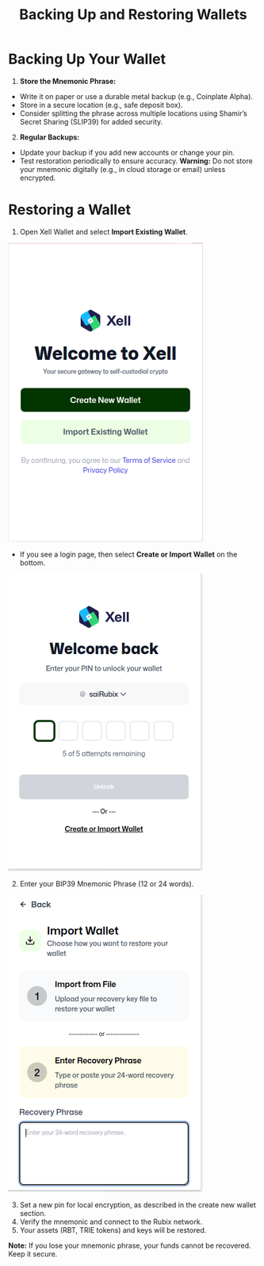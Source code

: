 ﻿---
title: Backing Up and Restoring Wallets
sidebar_label: Backing Up and Restoring Wallets
---

<!-- File: docs/xell-wallet/backup-restore.md -->
# Backing Up Your Wallet
1. **Store the Mnemonic Phrase:**
- Write it on paper or use a durable metal backup (e.g., Coinplate Alpha).
- Store in a secure location (e.g., safe deposit box).
- Consider splitting the phrase across multiple locations using Shamir’s
Secret Sharing (SLIP39) for added security.
2. **Regular Backups:** 
- Update your backup if you add new accounts or change your pin.
- Test restoration periodically to ensure accuracy.
**Warning:** Do not store your mnemonic digitally (e.g., in cloud storage or email) unless encrypted.

# Restoring a Wallet

1. Open Xell Wallet and select **Import Existing Wallet**.

![Xell Home](/img/xellimages/xell1.png)

- If you see a login page, then select **Create or Import Wallet** on the bottom.

![Xell Home](/img/xellimages/restore/restore2.png)

2. Enter your BIP39 Mnemonic Phrase (12 or 24 words).

![Mnemonic](/img/xellimages/restore/recovery.png)

3. Set a new pin for local encryption, as described in the create new wallet section.
4. Verify the mnemonic and connect to the Rubix network.
5. Your assets (RBT, TRIE tokens) and keys will be restored.

**Note:** If you lose your mnemonic phrase, your funds cannot be recovered. Keep it secure.

